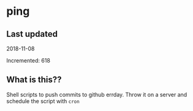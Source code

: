 # ping

## Last updated
2018-11-08

Incremented: 618

## What is this??
Shell scripts to push commits to github errday. Throw it on a server and schedule the script with `cron`
